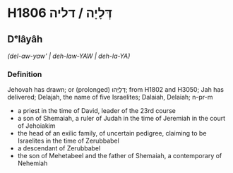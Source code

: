 # H1806 דְּלָיָה / דליה

## Dᵉlâyâh

_(del-aw-yaw' | deh-law-YAW | deh-la-YA)_

### Definition

Jehovah has drawn; or (prolonged) דְּלָיָהוּ; from H1802 and H3050; Jah has delivered; Delajah, the name of five Israelites; Dalaiah, Delaiah; n-pr-m

- a priest in the time of David, leader of the 23rd course
- a son of Shemaiah, a ruler of Judah in the time of Jeremiah in the court of Jehoiakim
- the head of an exilic family, of uncertain pedigree, claiming to be Israelites in the time of Zerubbabel
- a descendant of Zerubbabel
- the son of Mehetabeel and the father of Shemaiah, a contemporary of Nehemiah
